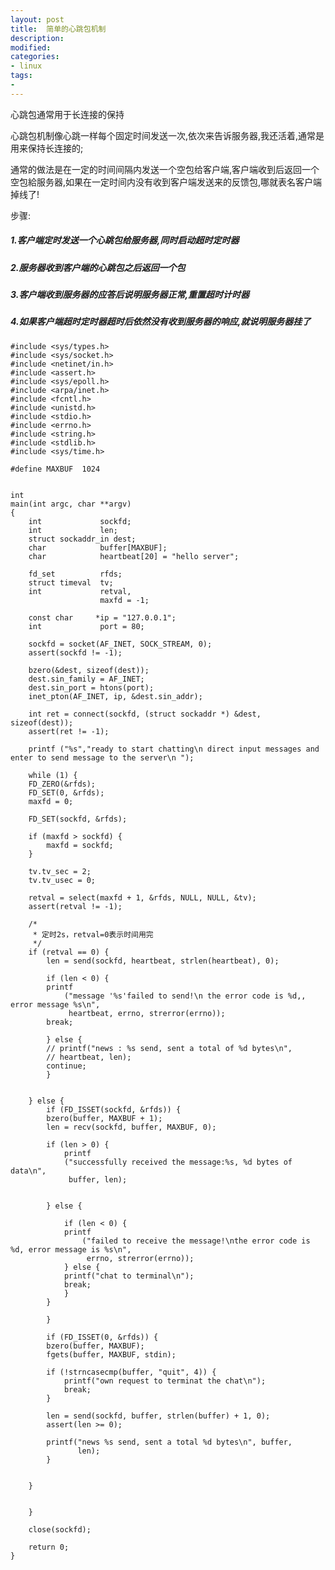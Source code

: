 ```yaml
---
layout: post
title:  简单的心跳包机制
description: 
modified: 
categories: 
- linux
tags:
- 
---
```


心跳包通常用于长连接的保持

心跳包机制像心跳一样每个固定时间发送一次,依次来告诉服务器,我还活着,通常是用来保持长连接的;

通常的做法是在一定的时间间隔内发送一个空包给客户端,客户端收到后返回一个空包給服务器,如果在一定时间内没有收到客户端发送来的反馈包,哪就表名客户端掉线了!


步骤:

##### 1.客户端定时发送一个心跳包给服务器,同时启动超时定时器
##### 2.服务器收到客户端的心跳包之后返回一个包
##### 3.客户端收到服务器的应答后说明服务器正常,重置超时计时器
##### 4.如果客户端超时定时器超时后依然没有收到服务器的响应,就说明服务器挂了

	#include <sys/types.h>
	#include <sys/socket.h>
	#include <netinet/in.h>
	#include <assert.h>
	#include <sys/epoll.h>
	#include <arpa/inet.h>
	#include <fcntl.h>
	#include <unistd.h>
	#include <stdio.h>
	#include <errno.h>
	#include <string.h>
	#include <stdlib.h>
	#include <sys/time.h>
	
	#define MAXBUF 	1024
	
	
	int
	main(int argc, char **argv)
	{
	    int             sockfd;
	    int             len;
	    struct sockaddr_in dest;
	    char            buffer[MAXBUF];
	    char            heartbeat[20] = "hello server";
	
	    fd_set          rfds;
	    struct timeval  tv;
	    int             retval,
	                    maxfd = -1;
	
	    const char     *ip = "127.0.0.1";
	    int             port = 80;
	
	    sockfd = socket(AF_INET, SOCK_STREAM, 0);
	    assert(sockfd != -1);
	
	    bzero(&dest, sizeof(dest));
	    dest.sin_family = AF_INET;
	    dest.sin_port = htons(port);
	    inet_pton(AF_INET, ip, &dest.sin_addr);
	
	    int ret = connect(sockfd, (struct sockaddr *) &dest, sizeof(dest));
	    assert(ret != -1);
	
	    printf ("%s","ready to start chatting\n direct input messages and enter to send message to the server\n "); 
	
	    while (1) {
		FD_ZERO(&rfds);
		FD_SET(0, &rfds);
		maxfd = 0;
	
		FD_SET(sockfd, &rfds);
	
		if (maxfd > sockfd) {
		    maxfd = sockfd;
		}
	
		tv.tv_sec = 2;
		tv.tv_usec = 0;
	
		retval = select(maxfd + 1, &rfds, NULL, NULL, &tv);
		assert(retval != -1);
	
		/*
		 * 定时2s，retval=0表示时间用完 
		 */
		if (retval == 0) {
		    len = send(sockfd, heartbeat, strlen(heartbeat), 0);
	
		    if (len < 0) {
			printf
			    ("message '%s'failed to send!\n the error code is %d,, error message %s\n",
			     heartbeat, errno, strerror(errno));
			break;
	
		    } else {
			// printf("news : %s send, sent a total of %d bytes\n",
			// heartbeat, len);
			continue;
		    }
	
	
		} else {
		    if (FD_ISSET(sockfd, &rfds)) {
			bzero(buffer, MAXBUF + 1);
			len = recv(sockfd, buffer, MAXBUF, 0);
	
			if (len > 0) {
			    printf
				("successfully received the message:%s, %d bytes of data\n",
				 buffer, len);
	
	
			} else {
	
			    if (len < 0) {
				printf
				    ("failed to receive the message!\nthe error code is %d, error message is %s\n",
				     errno, strerror(errno));
			    } else {
				printf("chat to terminal\n");
				break;
			    }
			}
	
		    }
	
		    if (FD_ISSET(0, &rfds)) {
			bzero(buffer, MAXBUF);
			fgets(buffer, MAXBUF, stdin);
	
			if (!strncasecmp(buffer, "quit", 4)) {
			    printf("own request to terminat the chat\n");
			    break;
			}
	
			len = send(sockfd, buffer, strlen(buffer) + 1, 0);
			assert(len >= 0);
	
			printf("news %s send, sent a total %d bytes\n", buffer,
			       len);
		    }
	
	
		}
	
	
	    }
	
	    close(sockfd);
	
	    return 0;
	}
	
